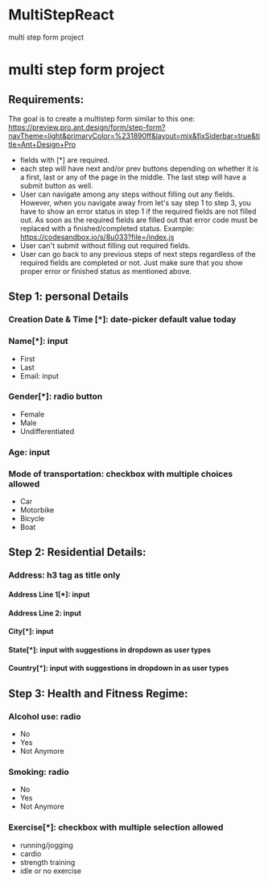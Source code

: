 # MultiStepReact
multi step form project
# multi step form project

## Requirements:

The goal is to create a multistep form similar to this one: https://preview.pro.ant.design/form/step-form?navTheme=light&primaryColor=%231890ff&layout=mix&fixSiderbar=true&title=Ant+Design+Pro

- fields with [*] are required.
- each step will have next and/or prev buttons depending on whether it is a first, last or any of the page in the middle. The last step will have a submit button as well.
- User can navigate among any steps without filling out any fields. However, when you navigate away from let's say step 1 to step 3, you have to show an error status in step 1 if the required fields are not filled out. As soon as the required fields are filled out that error code must be replaced with a finished/completed status. Example: https://codesandbox.io/s/8u033?file=/index.js
- User can't submit without filling out required fields.
- User can go back to any previous steps of next steps regardless of the required fields are completed or not. Just make sure that you show proper error or finished status as mentioned above.

## Step 1: personal Details

### Creation Date & Time [*]: date-picker default value today

### Name[*]: input

- First
- Last
- Email: input

### Gender[*]: radio button

- Female
- Male
- Undifferentiated

### Age: input

### Mode of transportation: checkbox with multiple choices allowed

- Car
- Motorbike
- Bicycle
- Boat

## Step 2: Residential Details:

### Address: h3 tag as title only

#### Address Line 1[*]: input

#### Address Line 2: input

#### City[*]: input

#### State[*]: input with suggestions in dropdown as user types

#### Country[*]: input with suggestions in dropdown in as user types

## Step 3: Health and Fitness Regime:

### Alcohol use: radio

- No
- Yes
- Not Anymore

### Smoking: radio

- No
- Yes
- Not Anymore

### Exercise[*]: checkbox with multiple selection allowed

- running/jogging
- cardio
- strength training
- idle or no exercise
